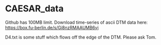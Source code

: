 # CAESAR_data
Github has 100MB limit. Download time-series of ascii DTM data here:
https://box.fu-berlin.de/s/Gi8nzRMAAUMB6vj

D4.txt is some stuff which flows off the edge of the DTM. Please ask Tom.
